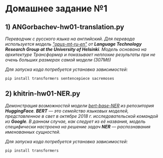 # Домашнее задание №1

## 1) ANGorbachev-hw01-translation.py
*Переводчик с русского языка на английский. Для перевода используется модель <u>"opus-mt-ru-en"</u> от **Language Technology Research Group at the University of Helsinki**. Модель основана на архитектуре Трансформер и показывает неплохие результаты при не очень больших размерах самой модели (307Мб)*

*Для запуска кода потребуется установка зависимостей:*

```buildoutcfg
pip install transformers sentencepiece sacremoses
```
## 2) khitrin-hw01-NER.py
*Демонстрация возможностей модели [bert-base-NER](https://huggingface.co/dslim/bert-base-NER) из репозитория **HuggingFace**. **BERT** — это семейство языковых моделей, представленное в свет в октябре 2018 г. исследовательской командой из **Google**. В данном случае, как следует из её названия, модель специфически настроена на решение задач **NER** — распознавания именованных сущностей.*

*Для запуска кода потребуется установка зависимостей:*

```buildoutcfg
pip install transformers
```
